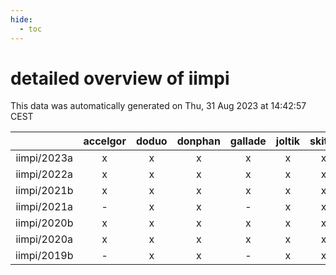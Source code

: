 ```yaml
---
hide:
  - toc
---
```


detailed overview of iimpi
==========================


This data was automatically generated on Thu, 31 Aug 2023 at 14:42:57 CEST  

| |accelgor|doduo|donphan|gallade|joltik|skitty|swalot|victini|
| :---: | :---: | :---: | :---: | :---: | :---: | :---: | :---: | :---: |
|iimpi/2023a|x|x|x|x|x|x|x|x|
|iimpi/2022a|x|x|x|x|x|x|x|x|
|iimpi/2021b|x|x|x|x|x|x|x|x|
|iimpi/2021a|-|x|x|-|x|x|x|x|
|iimpi/2020b|x|x|x|x|x|x|x|x|
|iimpi/2020a|x|x|x|x|x|x|x|x|
|iimpi/2019b|-|x|x|-|x|x|x|x|
